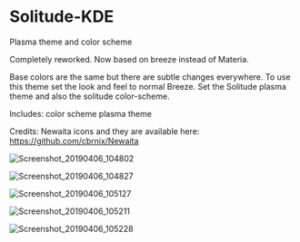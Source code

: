 # Solitude-KDE
Plasma theme and color scheme

Completely reworked.
Now based on breeze instead of Materia.

Base colors are the same but there are subtle changes everywhere.
To use this theme set the look and feel to normal Breeze.
Set the Solitude plasma theme and also the solitude color-scheme.


Includes:
color scheme
plasma theme

Credits:
Newaita icons and they are available here:
https://github.com/cbrnix/Newaita

![Screenshot_20190406_104802](https://user-images.githubusercontent.com/41884680/55673477-3035f480-586e-11e9-8dad-b0ca5244a916.png)

![Screenshot_20190406_104827](https://user-images.githubusercontent.com/41884680/55673484-3c21b680-586e-11e9-9c3b-88887493b950.png)

![Screenshot_20190406_105127](https://user-images.githubusercontent.com/41884680/55673485-417f0100-586e-11e9-93f5-3aa90fee4453.png)

![Screenshot_20190406_105211](https://user-images.githubusercontent.com/41884680/55673489-4774e200-586e-11e9-9496-48f32642596a.png)

![Screenshot_20190406_105228](https://user-images.githubusercontent.com/41884680/55673497-4fcd1d00-586e-11e9-8cd4-9f7a1116c184.png)

